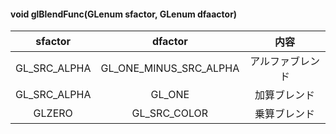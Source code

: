 
#### void	glBlendFunc(GLenum sfactor, GLenum dfaactor)
| sfactor |dfactor| 内容 |
| :------------------: | :----------------------------: | :-------------------------: |
| GL_SRC_ALPHA | GL_ONE_MINUS_SRC_ALPHA | アルファブレンド |
| GL_SRC_ALPHA | GL_ONE | 加算ブレンド |
| GLZERO | GL_SRC_COLOR | 乗算ブレンド |
